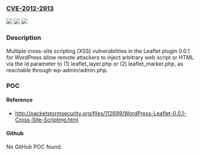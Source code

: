 ### [CVE-2012-2913](https://cve.mitre.org/cgi-bin/cvename.cgi?name=CVE-2012-2913)
![](https://img.shields.io/static/v1?label=Product&message=n%2Fa&color=blue)
![](https://img.shields.io/static/v1?label=Version&message=n%2Fa&color=blue)
![](https://img.shields.io/static/v1?label=Vulnerability&message=n%2Fa&color=brighgreen)

### Description

Multiple cross-site scripting (XSS) vulnerabilities in the Leaflet plugin 0.0.1 for WordPress allow remote attackers to inject arbitrary web script or HTML via the id parameter to (1) leaflet_layer.php or (2) leaflet_marker.php, as reachable through wp-admin/admin.php.

### POC

#### Reference
- http://packetstormsecurity.org/files/112699/WordPress-Leaflet-0.0.1-Cross-Site-Scripting.html

#### Github
No GitHub POC found.

